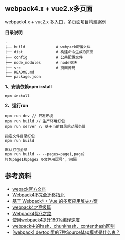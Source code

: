 ## webpack4.x + vue2.x多页面

webpack4.x + vue2.x 多入口，多页面项目构建案例

**目录说明**

```shell
.
├── build              # webpack配置文件
├── dist               # 构建命令生成的页面
├── config             # 公共配置文件
├── node_modules       # node模块
├── src                # 页面源码
├── README.md
└── package.json
```

**1、安装依赖npm install**

```
npm install
```

**2、运行run**

```
npm run dev // 开发环境
npm run build // 生产环境打包
npm run server // 基于当前目录启动服务器

指定文件目录打包
npm run build

默认打包全部
npm run build -- --pages=page1,page2
打包page1和page2 多文件用逗号','间隔

```

## 参考资料
- [wepack官方文档](https://webpack.js.org/concepts/)
- [Webpack4不完全迁移指北](https://github.com/dwqs/blog/issues/60)
- [基于 Webpack4 + Vue 的多页应用解决方案](https://www.jianshu.com/p/c52df2689d34)
- [webpack4之高级篇](https://juejin.im/post/5ab7c222f265da237f1e4434)
- [Webpack4优化之路](https://juejin.im/post/5ac42d5c6fb9a028b617b851)
- [使用webpack4提升180%编译速度](https://juejin.im/entry/5c302140f265da611b587f99)
- [webpack中的hash、chunkhash、contenthash区别](https://juejin.im/post/5a4502be6fb9a0450d1162ed)
- [[webpack] devtool里的7种SourceMap模式是什么鬼？](https://juejin.im/post/58293502a0bb9f005767ba2f)
